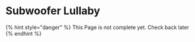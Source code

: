 # Subwoofer Lullaby

{% hint style="danger" %}
This Page is not complete yet. Check back later
{% endhint %}

<figure><img src="https://github.com/user-attachments/assets/fd22a267-865b-4626-b925-549fad4fad35" alt=""><figcaption></figcaption></figure>
